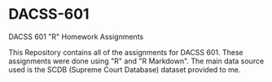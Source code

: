 # DACSS-601
DACSS 601 "R" Homework Assignments


This Repository contains all of the assignments for DACSS 601. 
These assignments were done using "R" and "R Markdown". 
The main data source used is the SCDB (Supreme Court Database) dataset provided to me.
